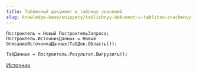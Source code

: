 ```yaml
---
title: Табличный документ в таблицу значений
slug: knowledge-base/snippety/tablichnyy-dokument-v-tablitsu-znacheniy
---
```

```bsl
Построитель = Новый ПостроительЗапроса;
Построитель.ИсточникДанных = Новый ОписаниеИсточникаДанных(ТабДок.Область());  	
	
ТабДанные = Построитель.Результат.Выгрузить();
```
[Источник](https://infostart.ru/1c/articles/2110771)